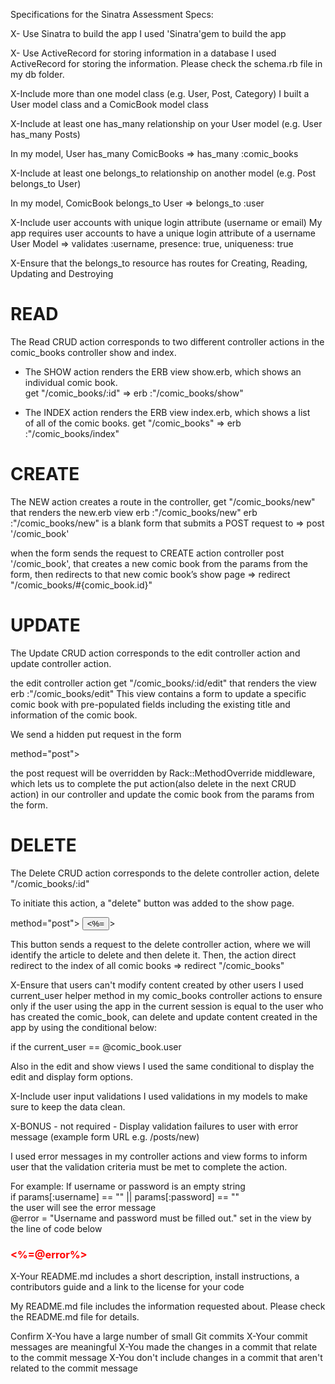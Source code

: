 Specifications for the Sinatra Assessment
Specs:

 X- Use Sinatra to build the app 
 I used 'Sinatra'gem to build the app

 X- Use ActiveRecord for storing information in a database
 I used ActiveRecord for storing the information. Please check the schema.rb file in my db folder.

 X-Include more than one model class (e.g. User, Post, Category)
 I built a User model class and a ComicBook model class
 
 X-Include at least one has_many relationship on your User model (e.g. User has_many Posts)

 In my model, User has_many ComicBooks =>  has_many :comic_books

 X-Include at least one belongs_to relationship on another model (e.g. Post belongs_to User)

 In my model, ComicBook belongs_to User => belongs_to :user 
 
 X-Include user accounts with unique login attribute (username or email)
 My app requires user accounts to have a unique login attribute of a username
 User Model => validates :username, presence: true, uniqueness: true

 X-Ensure that the belongs_to resource has routes for Creating, Reading, Updating and Destroying

# READ 
The Read CRUD action corresponds to two different controller actions in the comic_books controller
show and index.

- The SHOW action  renders the ERB view show.erb, which shows an individual comic book.  
   get "/comic_books/:id"    => erb :"/comic_books/show"

- The INDEX action  renders the ERB view index.erb, which shows a list of all of the comic books.
   get "/comic_books"       => erb :"/comic_books/index"
# CREATE 
The NEW action creates a route in the controller,  get "/comic_books/new" 
that renders the new.erb view  erb :"/comic_books/new"
erb :"/comic_books/new" is a blank form that submits a POST request to => post  '/comic_book' 

when the form sends the request to  CREATE action controller post '/comic_book', that creates a new comic book from the params from the form, then redirects to that new comic book’s show page => redirect "/comic_books/#{comic_book.id}"

# UPDATE
The Update CRUD action corresponds to the edit controller action and update controller action.

the edit controller action  get "/comic_books/:id/edit"  that renders the view  erb :"/comic_books/edit"
This view contains a form to update a specific comic book  with pre-populated fields including the existing title and information of the comic book. 

We send a hidden put request in the form 
<form action=<%= "/comic_books/#{@comic_book.id}" %> method="post">
<input type="hidden" name="_method" value="put">

the post request will be overridden by Rack::MethodOverride middleware, which lets us to complete the put action(also delete in the next CRUD action) in our controller and update the comic book from the params from the form.

# DELETE
The Delete CRUD action corresponds to the delete controller action, delete "/comic_books/:id"

To initiate this action,  a "delete" button was added to the show page.
<form action=<%= "/comic_books/#{@comic_book.id}" %> method="post">
    <input type="hidden" name="_method" value="delete">
    <input type="submit" value=<%= "Delete #{@comic_book.title}" %>>
</form>

This button sends a request to the delete controller action, where we will identify the article to delete and then delete it. Then, the action direct redirect to the index of all comic books   => redirect "/comic_books"

 X-Ensure that users can't modify content created by other users
 I used current_user helper method in my comic_books controller actions to ensure only if the user using the app in the current session is equal to the user who has created the comic_book, can delete and update content created in the app by using the conditional below: 

if the current_user == @comic_book.user 

Also in the edit and show views I used the same conditional to display the edit and display form options. 

 X-Include user input validations
 I used validations in my models to make sure to keep the data clean.

 X-BONUS - not required - Display validation failures to user with error message (example form URL e.g. /posts/new)

I used error messages in my controller actions and view forms to inform user that the validation criteria must be met to complete the action. 

For example: 
If username or password is an empty string  
    if params[:username] == ""  || params[:password] == ""		
the user will see the error message    
	@error = "Username and password must be filled out." 
set in the view by the line of code below 
    <h3 style="color:red;"><%=@error%></h3>

 X-Your README.md includes a short description, install instructions, a contributors guide and a link to the license for your code
 
 My README.md file includes the information requested about. Please check the README.md file for details.

Confirm
 X-You have a large number of small Git commits
 X-Your commit messages are meaningful
 X-You made the changes in a commit that relate to the commit message
 X-You don't include changes in a commit that aren't related to the commit message